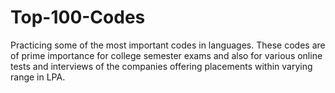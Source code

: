 # Top-100-Codes
Practicing some of the most important codes in languages. These codes are of prime importance for college semester exams and also for various online tests and interviews of the companies offering placements within varying range in LPA.
